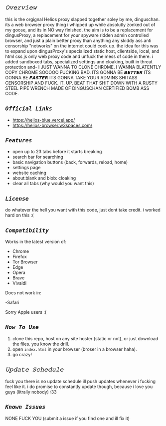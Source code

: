 ## ***`𝙾𝚟𝚎𝚛𝚟𝚒𝚎𝚠`***

this is the orgignal Helios proxy slapped together soley by me, dinguschan. its a web browser proxy thing i whipped up while absolutly zonked out of my goose, and its in NO way finished. the aim is to be a replacement for dingusProxy, a replacement for your spyware ridden admin controlled browser, and just a plain better proxy than anything any skiddy ass anti censorship "networks" on the internet could cook up. the idea for this was to expand upon dingusProxy's specialized static host, clientside, local, and html css js only web proxy code and unfuck the mess of code in there. i added sandboxed tabs, specialized settings and cloaking, built in threat protection and- I JUST WANNA TO CLONE CHROME. I WANNA BLATENTLY COPY CHROME SOOOOO FUCKING BAD. ITS GONNA BE 𝘽𝙀𝙏𝙏𝙀𝙍 ITS GONNA BE 𝙁𝘼𝙎𝙏𝙀𝙍 ITS GONNA TAKE YOUR ADMINS SHITASS CENSORSHIP AND FUCK. IT. UP. BEAT THAT SHIT DOWN WITH A RUSTY STEEL PIPE WRENCH MADE OF DINGUSCHAN CERTIFIED BOMB ASS CODE.

## ***`Official Links`***

- https://helios-blue.vercel.app/
- https://helios-browser.w3spaces.com/

## ***`Features`***

- open up to 23 tabs before it starts breaking
- search bar for searching
- basic navigation buttons (back, forwards, reload, home)
- settings page
- website caching
- about:blank and blob: cloaking
- clear all tabs (why would you want this)

## ***`License`***

do whatever the hell you want with this code, just dont take credit. i worked hard on this :(
 
## ***`Compatibility`***

Works in the latest version of:

- Chrome
- Firefox
- Tor Browser
- Edge
- Opera
- Brave
- Vivaldi

Does not work in:

-Safari

Sorry Apple users :(

## ***`How To Use`***

1. clone this repo, host on any site hoster (static or not), or just download the files. you know the drill.
2. open `index.html` in your browser (broser in a browser haha).
3. go crazy!

## ***`𝚄𝚙𝚍𝚊𝚝𝚎 𝚂𝚌𝚑𝚎𝚍𝚞𝚕𝚎`***

fuck you there is no update schedule ill push updates whenever i fucking feel like it. i do promise to constantly update though, because i love you guys (litrally nobody) :33

## ***`Known Issues`***

NONE FUCK YOU (submit a issue if you find one and ill fix it)

